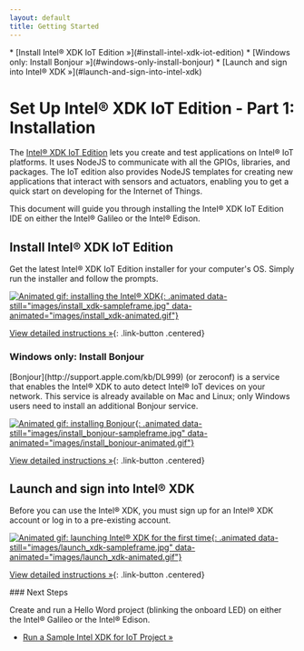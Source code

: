 ```yaml
---
layout: default
title: Getting Started
---
```


<div id="toc" markdown="1">
* [Install Intel® XDK IoT Edition »](#install-intel-xdk-iot-edition)
  * [Windows only: Install Bonjour »](#windows-only-install-bonjour)
* [Launch and sign into Intel® XDK »](#launch-and-sign-into-intel-xdk)
</div>

# Set Up Intel® XDK IoT Edition - Part 1: Installation

The [Intel® XDK IoT Edition](https://software.intel.com/en-us/html5/xdk-iot) lets you create and test applications on Intel® IoT platforms. It uses NodeJS to communicate with all the GPIOs, libraries, and packages. The IoT edition also provides NodeJS templates for creating new applications that interact with sensors and actuators, enabling you to get a quick start on developing for the Internet of Things. 

This document will guide you through installing the Intel® XDK IoT Edition IDE on either the Intel® Galileo or the Intel® Edison.

<!-- <div id="related-videos" class="callout video">
[Setting Up The Intel XDK IoT Edition Part 1: Installation](https://software.intel.com/en-us/videos/setting-up-the-intel-xdk-iot-edition-part-1-installation)
</div> -->

## Install Intel® XDK IoT Edition

<div class="tldr" markdown="1">
Get the latest Intel® XDK IoT Edition installer for your computer's OS. Simply run the installer and follow the prompts.
</div>

[![Animated gif: installing the Intel® XDK](){: .animated data-still="images/install_xdk-sampleframe.jpg" data-animated="images/install_xdk-animated.gif"}](details-install_xdk.html)

[View detailed instructions »](details-install_xdk.html){: .link-button .centered}


### Windows only: Install Bonjour

<div class="tldr" markdown="1">
[Bonjour](http://support.apple.com/kb/DL999) (or zeroconf) is a service that enables the Intel® XDK to auto detect Intel® IoT devices on your network. This service is already available on Mac and Linux; only Windows users need to install an additional Bonjour service. 
</div>

[![Animated gif: installing Bonjour](){: .animated data-still="images/install_bonjour-sampleframe.jpg" data-animated="images/install_bonjour-animated.gif"}](details-install_bonjour.html)

[View detailed instructions »](details-install_bonjour.html){: .link-button .centered}


## Launch and sign into Intel® XDK

<div class="tldr" markdown="1">
Before you can use the Intel® XDK, you must sign up for an Intel® XDK account or log in to a pre-existing account. 
</div>

[![Animated gif: launching Intel® XDK for the first time](){: .animated data-still="images/launch_xdk-sampleframe.jpg" data-animated="images/launch_xdk-animated.gif"}](details-launch_xdk.html)

[View detailed instructions »](details-launch_xdk.html){: .link-button .centered}


<div id="next-steps" class="note" markdown="1">
### Next Steps

Create and run a Hello Word project (blinking the onboard LED) on either the Intel® Galileo or the Intel® Edison.

* [Run a Sample Intel XDK for IoT Project »](create_project.html)
</div>
